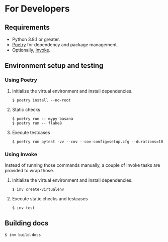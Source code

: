 # For Developers

## Requirements

* Python 3.8.1 or greater.
* [Poetry](https://python-poetry.org/) for dependency and package management.
* Optionally, [Invoke](https://www.pyinvoke.org/).

## Environment setup and testing

### Using Poetry

1. Initialize the virtual environment and install dependencies.

	```
	$ poetry install --no-root
	```

1. Static checks

	```
	$ poetry run -- mypy basana
	$ poetry run -- flake8
	```

1. Execute testcases

	```
	$ poetry run pytest -vv --cov --cov-config=setup.cfg --durations=10
	```

### Using Invoke

Instead of running those commands manually, a couple of Invoke tasks are provided to wrap those.

1. Initialize the virtual environment and install dependencies.

	```
	$ inv create-virtualenv
	```

1. Execute static checks and testcases 

	```
	$ inv test
	```

## Building docs

```
$ inv build-docs
```
